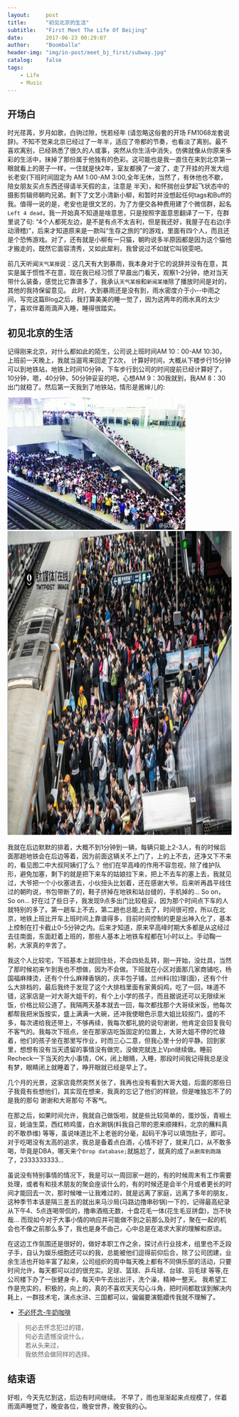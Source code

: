 ```yaml
---
layout:     post
title:      "初见北京的生活"
subtitle:   "First Meet The Life Of Beijing"
date:       2017-06-23 00:29:07
author:     "Boomballa"
header-img: "img/in-post/meet_bj_first/subway.jpg"
catalog:    false
tags:
    - Life
    - Music
---
```


## 开场白
时光荏苒，岁月如歌，白驹过隙，恍若经年 (请忽略这俗套的开场 FM1068龙套说辞)。不知不觉来北京已经过了一年半，适应了帝都的节奏，也看淡了离别。最不喜欢离别，已经熟悉了很久的人或事，突然从你生活中消失，仿佛就像从你原来多彩的生活中，抹掉了那份属于他独有的色彩。这可能也是我一直住在来到北京第一眼就看上的房子一样，一住就是快2年，室友都换了一波了，走了开挂的开发大组长老安(下班时间固定为 AM 1:00-AM 3:00,全年无休，当然了，有休他也不歇，陪女朋友买点东西还得请半天假的主，注意是 半天)，和怀揣创业梦起飞状态中的摄影剪辑师朝昀兄弟。剩下了文艺小清新小柳，和暂时并没想起任何tags和Buff的我。值得一说的是，老安也是很文艺的，为了方便交各种费用建了个微信群，起名`Left 4 dead`，我一开始真不知道是啥意思，只是按照字面意思翻译了一下，在群里说了句: “4个人都死左边，是不是有点不太吉利，但是我还好，我屋子在右边(手动滑稽)”，后来才知道原来是一款叫“生存之旅的”的游戏，里面有四个人，而且还是个恐怖游戏。对了，还有就是小柳有一只猫，朝昀说多半原因都是因为这个猫他才搬走的，既然它面容清秀，又如此犀利，我曾说过不如就它叫锐雯吧。    

前几天听闻`天气某报`说：这几天有大到暴雨，我本身对于它的说辞并没有在意，其实是属于惯性不在意，现在我已经习惯了早晨出门看天，观察1-2分钟，绝对当天带什么装备，感觉比它靠谱多了，我承认`天气某报`和`新闻某播`除了播放时间是对的，其他的我持保留意见。 此时，大到暴雨还是没有到，雨水密度介于小--中雨之间，写完这篇Blog之后，我打算美美的睡一觉了，因为这两年的雨水真的太少了，喜欢伴着雨滴声入睡，睡得很踏实。    

## 初见北京的生活
记得刚来北京，对什么都如此的陌生，公司说上班时间AM 10：00-AM 10:30，上班前一天晚上，我就当遛弯来回走了2次， 计算好时间，大概从下楼步行15分钟可以到地铁站，地铁上时间10分钟，下车步行到公司的时间提前已经计算好了，10分钟，嗯，40分钟，50分钟妥妥的吧，心想AM 9：30我就到，我AM 8：30出门就稳了。然后第一天我到了地铁站，情形是酱婶儿的:

<img src="/img/in-post/meet_bj_first/xierqi_1.jpg" height="297" width="400">    
<img src="/img/in-post/meet_bj_first/xierqi_2.jpg" height="682" width="1024">  

我就在后边默默的排着，大概不到1分钟到一辆，每辆只能上2-3人，有的时候后面那趟地铁会在后边等着，因为前面这辆关不上门了，上的上不去，还净又下不来的，看见图二中大叔阿姨们了么？ 他们在早高峰的作用不容忽视，除了维护队形，避免加塞，剩下的就是把下来车的姑娘拉下来，把上不去车的塞上去，我就见过，大爷把一个小伙塞进去，小伙扭头比划着，还在感谢大爷。后来听再昌平线住过的朝昀说，书包带断了的，鞋子挤掉在地铁和站台缝的，手机掉的... So on，So on...   好在过了些日子，我发现9点多出门比较稳妥，因为那个时间点下车的人就特别的多了。第一趟车上不去，第二趟也总能上去了，时间很可控，所以在北京，地铁上班比开车上班时间上靠谱得多，目前时间控制的更是出神入化了，基本上控制在打卡截止0-5分钟之内。后来才知道，原来早高峰时期大多都是从这经过去往南面，东面赶着上班的，那些人基本上地铁车程都在1小时以上。手动鞠一躬，大家真的辛苦了。    

我这个人比较宅，下班基本上就回住处，不会四处乱转，刚一开始，没灶具，当然了那时候初来乍到我也不想做，因为不会做。下班就在小区对面那几家商铺吃，杨国福麻辣烫，还有个什么麻辣香锅的，庆丰包子铺，兰州料(拉)理(面)，还有个什么大排档的，最后我终于发现了这个大排档里面有家黄焖鸡，吃了一回，味道不错，这家店是一对大哥大姐干的，有个上小学的孩子，而且据说还可以无限续米饭，价格比较公道了。我隔两天基本就去一回，每次都找那个大哥续米饭，他每次都帮我把米饭按实，盛上满满一大碗，还冲我使眼色示意大姐比较抠门，盛的不多，每次递给我还带上，不够再续，我每次都礼貌的说句谢谢，他肯定会回复我句不客气的。我每次下班点，坐在那家店吃饭固定的位置上，大哥大姐不停的忙碌着，他们的孩子坐在那里写作业，时而三心二意，但我心里十分的平静。回到家里，想想有没有当天遗留的事情没有做完，没做完就连上Vpn继续做。睡前Recheck一下当天的大小事情，OK，闭上眼睛，入睡，那段时间我记得我总是没有梦，眼睛闭上就睡着了，睁开眼就已经是早上了。

几个月的光景，这家店竟然突然关张了，我再也没有看到大哥大姐，后面的那些日子我竟有些想他们，其实现在想来，我真的忘记了他们的样貌，但是唯独忘不了的是我的那句 谢谢和大哥那句 不客气。

在那之后，如果时间允许，我就自己做饭啦，就是些比较简单的，蛋炒饭，青椒土豆，蚝油生菜，西红柿鸡蛋，白水涮锅(料我自己带的恩来顺辣料，北京的蘸料真的不敢恭维) 等等，虽说味道比不上老爸的分毫，起码干净可以填饱肚子，即可。对于吃喝没有太高的追求，我总是备着点白酒，心情不好了，就来几口，从不敢多喝，毕竟是DBA，哪天来个`Drop database;`就尴尬了，就真的成了`从删库到跑路`了，2333333333...

虽说没有特别事情的情况下，我是可以一周回家一趟的，有的时候周末有工作需要处理，或者有和技术朋友的聚会座谈什么的，有的时候还是会半个月或者更长的时间才能回去一次，那时候唯一让我难过的，就是远离了家庭，远离了多年的朋友，这种季节本该是隔三差五的就出来马沙局(马路边撸串砂锅)一下的，记得最高纪录从下午4、5点连喝带侃的，撸串酒瓶无数，十盘花毛一体(花生毛豆拼盘)，岂不快哉... 而现如今对于大事小情的响应并可能做不到之前那么及时了，聚在一起的机会也不像之前那么多了，我也是身不由己，心中总是在渴求大家的理解和原谅。

在这边工作氛围还是很好的，做好本职工作之余，探讨点行业技术，组里也不乏段子手，自认为娱乐细胞还可以的我，总能被他们逗得前仰后合，除了公司团建，业余生活也开始丰富了起来，公司组织的周中每天晚上都有不同俱乐部的活动，只要时间允许，每天都可以过的很充实。足球、篮球、乒乓球、台球、羽毛球 等等,在公司楼下办了一张健身卡，每天中午去出出汗，洗个澡，精神一整天。 我希望工作是充实的，积极的，向上的，真的不喜欢天天勾心斗角，把时间都耽误到解决内耗上，一群技术宅，演点水浒、三国都可以，偏偏要演甄嬛传我就不理解了。

- [不必怀念-牛奶咖啡](http://music.163.com/#/m/song?id=28949446&userid=106273967)      

> 何必去怀念犯过的错，    
  何必去遗憾没说什么，    
  若从头来过，    
  我依然会做同样的选择。    
  
## 结束语
好啦，今天先忆到这，后边有时间继续。 不早了，雨也渐渐起来点规模了，伴着雨滴声睡觉了，晚安各位，晚安世界，晚安我的心。     
   
